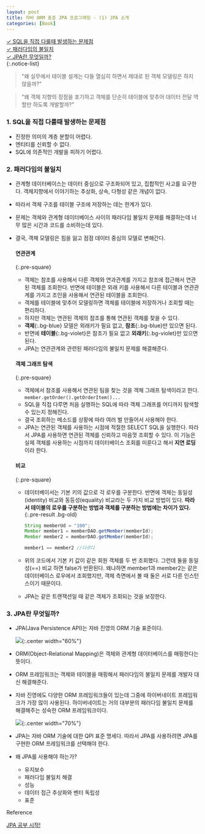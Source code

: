 ```yaml
---
layout: post
title: 자바 ORM 표준 JPA 프로그래밍 - (1) JPA 소개
categories: [Book]
---
```


[✓︎ SQL을 직접 다룰때 발생하는 문제점](#1-sql을-직접-다룰때-발생하는-문제점)  
[✓︎ 패러다임의 불일치](#2-패러다임의-불일치)  
[✓︎ JPA란 무엇일까?](#3-jpa란-무엇일까)  
{:.notice-list}

> "왜 실무에서 테이블 설계는 다들 열심히 하면서 제대로 된 객체 모델링은 하지 않을까?"

> "왜 객체 지향의 장점을 포기하고 객체를 단순히 테이블에 맞추어 데이터 전달 역할만 하도록 개발할까?"

### 1. SQL을 직접 다룰때 발생하는 문제점

- 진정한 의미의 계층 분할이 어렵다.
- 엔티티를 신뢰할 수 없다.
- SQL에 의존적인 개발을 피하기 어렵다.


### 2. 패러다임의 불일치

- 관계형 데이터베이스는 데이터 중심으로 구조화되어 있고, 집합적인 사고를 요구한다. 객체지향에서 이야기하는 추상화, 상속, 다형성 같은 개념이 없다.
- 따라서 객체 구조를 테이블 구조에 저장하는 데는 한계가 있다.
- 문제는 객체와 관계형 데이터베이스 사이의 패러다임 불일치 문제를 해결하는데 너무 많은 시간과 코드를 소비하는데 있다.
- 결국, 객체 모델링은 힘을 잃고 점점 데이터 중심의 모델로 변해간다.

  #### 연관관계
  {:.pre-square}
  
  - 객체는 참조를 사용해서 다른 객체와 연과관계를 가지고 참조에 접근해서 연관된 객체를 조회한다. 반면에 테이블은 외래 키를 사용해서 다른 테이블과 연관관계를 가지고 조인을 사용해서 연관된 테이블을 조회한다.
  - 객체를 테이블에 맞추어 모델링하면 객체를 테이블에 저장하거나 조회할 때는 편리하다.
  - 하지만 객체는 연관된 객체의 참조를 통해 연관된 객체를 찾을 수 있다.
  - **객체**{:.bg-blue} 모델은 외래키가 필요 없고, **참조**{:.bg-blue}만 있으면 된다.
  - 반면에 **테이블**{:.bg-violet}은 참조가 필요 없고 **외래키**{:.bg-violet}만 있으면 된다.
  - JPA는 연관관계와 관련된 패러다임의 불일치 문제를 해결해준다.
  
  #### 객체 그래프 탐색
  {:.pre-square}
  
  - 객체에서 참조를 사용해서 연관된 팀을 찾는 것을 객체 그래프 탐색이라고 한다.
    `member.getOrder().getOrderItem()...`
  - SQL을 직접 다루면 처음 실행하는 SQL에 따라 객체 그래프를 어디까지 탐색할 수 있는지 정해진다.
  - 결국 조회하는 메소드를 상황에 따라 여러 벌 만들어서 사용해야 한다.
  - JPA는 연관된 객체를 사용하는 시점에 적절한 SELECT SQL을 실행한다. 따라서 JPA를 사용하면 연관된 객체를 신뢰하고 마음껏 조회할 수 있다. 이 기능은 실제 객체를 사용하는 시점까지 데이터베이스 조회를 미룬다고 해서 **지연 로딩**이라 한다.
  
  #### 비교 
  {:.pre-square}

  - 데이터베이서는 기본 키의 값으로 각 로우를 구분한다. 반면에 객체는 동일성(identity) 비교와 동등성(equality) 비교라는 두 가지 비교 방법이 있다.
    **따라서 테이블의 로우를 구분하는 방법과 객체를 구분하는 방법에는 차이가 있다.**{:.pre-result .bg-old}
  
    ```java
    String memberUd = "100";
    Member member1 = memberDAO.getMember(memberId);
    Member member2 = memberDAO.getMember(memberId);
    
    member1 == member2 //다르다
    ```
  
  - 위의 코드에서 기본 키 값이 같은 회원 객체를 두 번 조회했다. 그런데 둘을 동일성(==) 비교 하면 false가 반환된다. 왜냐하면 member1과 member2는 같은 데이터베이스 로우에서 조회했지만, 객체 측면에서 볼 때 둘은 서로 다른 인스턴스이기 때문이다.
  - JPA는 같은 트랜잭션일 때 같은 객체가 조회되는 것을 보장한다.


### 3. JPA란 무엇일까?

- JPA(Java Persistence API)는 자바 진영의 ORM 기술 표준이다.
  
  ![](https://media.vlpt.us/images/fordevelop/post/54176c09-ff4d-44ee-91fb-7f74830bb430/image.png){:.center width="60%"}
  
- ORM(Object-Relational Mapping)은 객체와 관계형 데이터베이스를 매핑한다는 뜻이다.
- ORM 프레임워크는 객체와 테이블을 매핑해서 패러다임의 불일치 문제를 개발자 대신 해결해준다.
- 자바 진영에도 다양한 ORM 프레임워크들이 있는데 그중에 하이버네이트 프레임워크가 가장 많이 사용된다. 하이버네이트는 거의 대부분의 패러다임 불일치 문제를 해결해주는 성숙한 ORM 프레임워크이다.

  ![](https://media.vlpt.us/images/fordevelop/post/bee7eb5d-0c94-4406-96ce-b8ce49f6059d/image.png){:.center width="70%"}

- JPA는 자바 ORM 기술에 대한 QPI 표준 명세다. 따라서 JPA를 사용하려면 JPA를 구현한 ORM 프레임워크를 선택해야 한다.
- 왜 JPA를 사용해야 하는가?
  - 유지보수
  - 패러다임 불일치 해결
  - 성능
  - 데이터 접근 추상화와 벤터 독립성
  - 표준


<div class="post-reference">
   <p>Reference</p>
   <a href="https://velog.io/@fordevelop/JPA-%EA%B3%B5%EB%B6%80-%EC%8B%9C%EC%9E%91">JPA 공부 시작!</a>
</div>